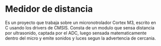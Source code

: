 # Medidor de distancia
Es un proyecto que trabaja sobre un micronotrolador Cortex M3, escrito en C usando los drivers de CMSIS.
Consta de un modulo que sensa distancia por ultrasonido, captada por el ADC, luego sensada matematicamente dentro del micro y emite sonidos y luces segun la advertencia de cercania.
